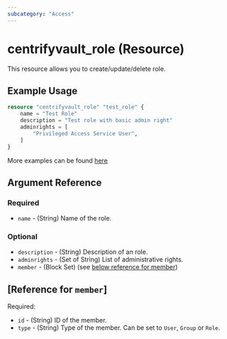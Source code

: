 ```yaml
---
subcategory: "Access"
---
```


# centrifyvault_role (Resource)

This resource allows you to create/update/delete role.

## Example Usage

```terraform
resource "centrifyvault_role" "test_role" {
    name = "Test Role"
    description = "Test role with basic admin right"
    adminrights = [
        "Privileged Access Service User",
    ]
}
```

More examples can be found [here](https://github.com/marcozj/terraform-provider-centrifyvault/tree/main/examples/centrifyvault_role)

## Argument Reference

### Required

- `name` - (String) Name of the role.

### Optional

- `description` - (String) Description of an role.
- `adminrights` - (Set of String) List of administrative rights.
- `member` - (Block Set) (see [below reference for member](#reference-for-member))

## [Reference for `member`]

Required:

- `id` - (String) ID of the member.
- `type` - (String) Type of the member. Can be set to `User`, `Group` or `Role`.
